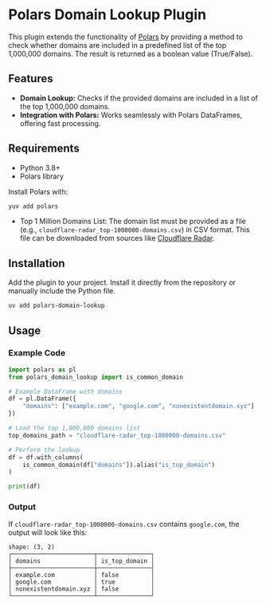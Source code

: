 # Polars Domain Lookup Plugin

This plugin extends the functionality of [Polars](https://www.pola.rs) by providing a method to check whether domains are included in a predefined list of the top 1,000,000 domains. The result is returned as a boolean value (True/False).

## Features

- **Domain Lookup:** Checks if the provided domains are included in a list of the top 1,000,000 domains.
- **Integration with Polars:** Works seamlessly with Polars DataFrames, offering fast processing.

## Requirements

- Python 3.8+
- Polars library

Install Polars with:

```bash
yuv add polars
```

- Top 1 Million Domains List: The domain list must be provided as a file (e.g., `cloudflare-radar_top-1000000-domains.csv`) in CSV format. This file can be downloaded from sources like [Cloudflare Radar](https://radar.cloudflare.com/domains).

## Installation

Add the plugin to your project. Install it directly from the repository or manually include the Python file.

```bash
uv add polars-domain-lookup
```

## Usage

### Example Code

```python
import polars as pl
from polars_domain_lookup import is_common_domain

# Example DataFrame with domains
df = pl.DataFrame({
    "domains": ["example.com", "google.com", "nonexistentdomain.xyz"]
})

# Load the top 1,000,000 domains list
top_domains_path = "cloudflare-radar_top-1000000-domains.csv"

# Perform the lookup
df = df.with_columns(
    is_common_domain(df["domains"]).alias("is_top_domain")
)

print(df)
```

### Output

If `cloudflare-radar_top-1000000-domains.csv` contains `google.com`, the output will look like this:

```
shape: (3, 2)
┌───────────────────────┬───────────────┐
│ domains               │ is_top_domain │
├───────────────────────┼───────────────┤
│ example.com           │ false         │
│ google.com            │ true          │
│ nonexistentdomain.xyz │ false         │
└───────────────────────┴───────────────┘
```

